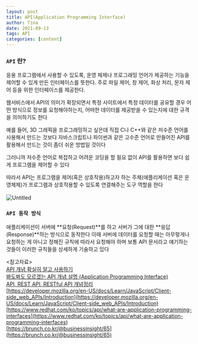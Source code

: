 ```yaml
---
layout: post
title: API(Application Programming Interface)
author: Tina
date: 2021-09-13
tags: API
categories: [content]
---
```


### `API` 란?

응용 프로그램에서 사용할 수 있도록, 운영 체제나 프로그래밍 언어가 제공하는 기능을 제어할 수 있게 만든 인터페이스를 뜻한다. 주로 파일 제어, 창 제어, 화상 처리, 문자 제어 등을 위한 인터페이스를 제공한다.

웹서비스에서 API의 의미가 확장되면서 특정 사이트에서 특정 데이터를 공유할 경우 어떤 방식으로 정보를 요청해야하는지, 어떠한 데이터를 제공받을 수 있는지에 대한 규격을 의미하기도 한다

예를 들어, 3D 그래픽을 프로그래밍하고 싶은데 직접 C나 C++와 같은 저수준 언어를 사용해서 만드는 것보다 자바스크립트나 파이썬과 같은 고수준 언어로 만들어진 API를 활용해서 만드는 것이 좀더 쉬운 방법일 것이다 

그러니까 저수준 언어로 복잡하고 어려운 코딩을 할 필요 없이 API를 활용하면 보다 쉽게 프로그램을 제어할 수 있다

따라서 API는 프로그램을 제어(혹은 상호작용)하고자 하는 주체(애플리케이션 혹은 운영체제)가 프로그램과 상호작용할 수 있도록 연결해주는 도구 역할을 한다
<br>
<br>
![Untitled](https://user-images.githubusercontent.com/74545780/133096029-f12841b4-b0bf-446f-a960-e262e69fe50a.png)
<br>
### `API 동작 방식`

애플리케이션이 서버에 **요청(Request)**를 하고 서버가 그에 대한 **응답(Response)**하는 방식으로 동작한다 이때 서버에 데이터를 요청할 때는 아무렇게나 요청하는 게 아니고 정해진 규칙에 따라서 요청해야 하며 보통 API 문서라고 얘기하는 것들이 이러한 규칙들을 상세하게 기술하고 있다


&lt;참고자료&gt;<br>
[API 개념 확실히 알고 사용하기](https://daimhada.tistory.com/145)<br>
[봐도봐도 모르겠는 API 개념 설명 (Application Programming Interface)](https://dev-dain.tistory.com/50)<br>
[API, REST API, RESTful API 개념정리](https://velog.io/@taeha7b/api-restapi-restfulapi)<br>
[https://developer.mozilla.org/en-US/docs/Learn/JavaScript/Client-side_web_APIs/Introduction](https://developer.mozilla.org/en-US/docs/Learn/JavaScript/Client-side_web_APIs/Introduction)<br>
[https://www.redhat.com/ko/topics/api/what-are-application-programming-interfaces](https://www.redhat.com/ko/topics/api/what-are-application-programming-interfaces)<br>
[https://brunch.co.kr/@businessinsight/65](https://brunch.co.kr/@businessinsight/65)<br>
